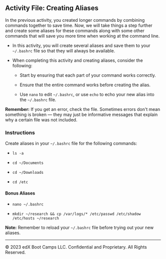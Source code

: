 
## Activity File: Creating Aliases

In the previous activity, you created longer commands by combining commands together to save time. Now, we will take things a step further and create some aliases for these commands along with some other commands that will save you more time when working at the command line.

- In this activity, you will create several aliases and save them to your `~/.bashrc` file so that they will always be available.

- When completing this activity and creating aliases, consider the following:

    - Start by ensuring that each part of your command works correctly.

    - Ensure that the entire command works before creating the alias.

    - Use  `nano` to edit `~/.bashrc`, or use `echo` to echo your new alias into the `~/.bashrc` file.

**Remember:** If you get an error, check the file. Sometimes errors don't mean something is broken — they may just be informative messages that explain why a certain file was not included.

### Instructions

Create aliases in your `~/.bashrc` file for the following commands:

- `ls -a`

- `cd ~/Documents`

- `cd ~/Downloads`

- `cd /etc`

#### Bonus Aliases

- `nano ~/.bashrc`

- `mkdir ~/research && cp /var/logs/* /etc/passwd /etc/shadow /etc/hosts ~/research`

**Note:** Remember to reload your `~/.bashrc` file before trying out your new aliases.

---

© 2023 edX Boot Camps LLC. Confidential and Proprietary. All Rights Reserved.    
